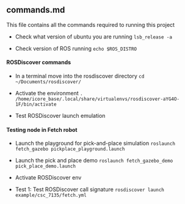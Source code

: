 ## commands.md

This file contains all the commands required to running this project

* Check what version of ubuntu you are running
```lsb_release -a```

* Check version of ROS running
```echo $ROS_DISTRO```

#### ROSDiscover commands
* In a terminal move into the rosdiscover directory ```cd ~/Documents/rosdiscover/``` 

* Activate the environment ```. /home/icore_base/.local/share/virtualenvs/rosdiscover-aYG4O-1F/bin/activate```

* Test ROSDiscover launch emulation

#### Testing node in Fetch robot
* Launch the playground for pick-and-place simulation
```roslaunch fetch_gazebo pickplace_playground.launch```

* Launch the pick and place demo
```roslaunch fetch_gazebo_demo pick_place_demo.launch```

* Activate ROSDiscover env


* Test 1: Test ROSDiscover call signature
```rosdiscover launch example/csc_7135/fetch.yml```